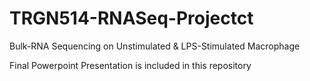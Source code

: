 # TRGN514-RNASeq-Projectct
Bulk-RNA Sequencing on Unstimulated &amp; LPS-Stimulated Macrophage

Final Powerpoint Presentation is included in this repository
